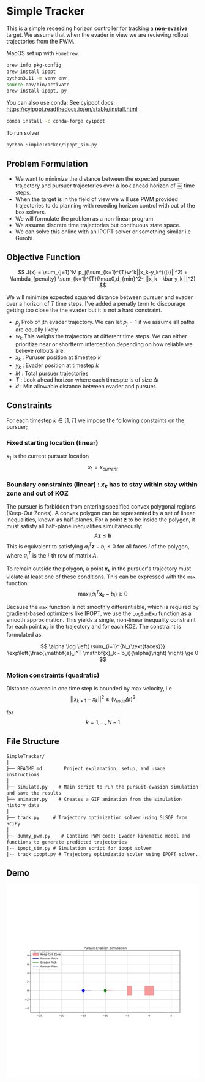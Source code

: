 # Simple Tracker

This is a simple receeding horizon controller for tracking a **non-evasive** target. We assume that when the evader in view we are recieving rollout trajectories from the PWM. 


MacOS set up with `Homebrew`.
```bash
brew info pkg-config        
brew install ipopt
python3.11 -m venv env
source env/bin/activate
brew install ipopt, py
```

You can also use conda: See cyipopt docs: https://cyipopt.readthedocs.io/en/stable/install.html
```bash
conda install -c conda-forge cyipopt
```

To run solver

```bash
python SimpleTracker/ipopt_sim.py
```

## Problem Formulation

- We want to minimize the distance between the expected pursuer trajectory and pursuer trajectories over a look ahead horizon of ￼ time steps.
- When the target is in the field of view we will use PWM provided trajectories to do planning with receding horizon control with out of the box solvers. 
- We will formulate the problem as a non-linear program. 
- We assume discrete time trajectories but continuous state space. 
- We can solve this online with an IPOPT solver or something similar i.e Gurobi. 

## Objective Function

$$
J(x) = \sum_{j=1}^M p_j(\sum_{k=1}^{T}w^k||x_k-y_k^{(j)}||^2) + \lambda_{penalty} \sum_{k=1}^{T}(\max0,d_{min}^2- ||x_k - \bar y_k ||^2)
$$


We will minimize expected squared distance between pursuer and evader over a horizon of $T$ time steps. I've added a penatly term to discourage getting too close the the evader but it is not a hard constraint.


- $p_j$ Prob of jth evader trajectory. We can let $p_j=1$  if we assume all paths are equally likely. 
- $w_k$ This weighs the trajaectory at different time steps. We can either prioritize near or shortterm interception depending on how reliable we believe rollouts are.
- $x_k$ : Puruser position at timestep $k$
- $y_k$ : Evader position at timestep $k$
- $M$ : Total pursuer trajectories
- $T$ : Look ahead horizon where each timespte is of size $\Delta t$
- $d$ : Min allowable distance between evader and pursuer. 

## Constraints

For each timestep $k \in [1,T]$ we impose the following constaints on the pursuer;

### Fixed starting location (linear)

$x_1$ is the current pursuer location
$$
x_1 = x_{current}
$$

### Boundary constraints (linear) : $x_k$ has to stay within stay within zone and out of KOZ

The pursuer is forbidden from entering specified convex polygonal regions (Keep-Out Zones). A convex polygon can be represented by a set of linear inequalities, known as half-planes. For a point $\mathbf{z}$ to be inside the polygon, it must satisfy all half-plane inequalities simultaneously:
$$ A\mathbf{z} \le \mathbf{b} $$
This is equivalent to satisfying $a_i^T \mathbf{z} - b_i \le 0$ for all faces $i$ of the polygon, where $a_i^T$ is the $i$-th row of matrix $A$.

To remain outside the polygon, a point $\mathbf{x}_k$ in the pursuer's trajectory must violate at least one of these conditions. This can be expressed with the `max` function:
$$ \max_{i} (a_i^T \mathbf{x}_k - b_i) \ge 0 $$

Because the `max` function is not smoothly differentiable, which is required by gradient-based optimizers like IPOPT, we use the `LogSumExp` function as a smooth approximation. This yields a single, non-linear inequality constraint for each point $\mathbf{x}_k$ in the trajectory and for each KOZ. The constraint is formulated as:

$$
\alpha \log \left( \sum_{i=1}^{N_{\text{faces}}} \exp\left(\frac{\mathbf{a}_i^T \mathbf{x}_k - b_i}{\alpha}\right) \right) \ge 0
$$


### Motion constraints (quadratic) 

Distance covered in one time step is bounded by max velocity, i.e 
$$||x_{k+1} - x_k||^2 \le (v_{max}\Delta t)^2$$ 

for 
$$k = 1 ,..., N-1$$


## File Structure

```
SimpleTracker/
│
├── README.md        Project explanation, setup, and usage instructions
│
├── simulate.py    # Main script to run the pursuit-evasion simulation and save the results
├── animator.py    # Creates a GIF animation from the simulation history data
│
├── track.py     # Trajectory optimization solver using SLSQP from SciPy
│
├─- dummy_pwm.py    # Contains PWM code: Evader kinematic model and functions to generate predicted trajectories
|-- ipopt_sim.py # Simulation script for ipopt solver
|-- track_ipopt.py # Trajectory optimizatio sovler using IPOPT solver. 
```

## Demo 

![assets/pursuit_with_hybrid_constraints.gif](assets/pursuit_with_hybrid_constraints.gif)

